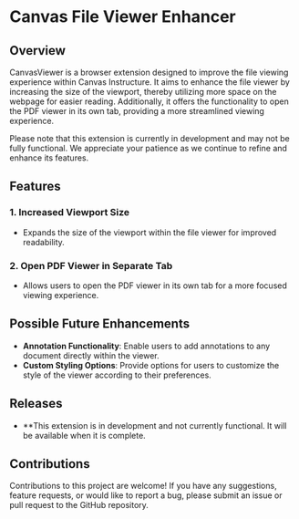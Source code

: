 # Canvas File Viewer Enhancer

## Overview

CanvasViewer is a browser extension designed to improve the file viewing experience within Canvas Instructure. It aims to enhance the file viewer by increasing the size of the viewport, thereby utilizing more space on the webpage for easier reading. Additionally, it offers the functionality to open the PDF viewer in its own tab, providing a more streamlined viewing experience.

Please note that this extension is currently in development and may not be fully functional. We appreciate your patience as we continue to refine and enhance its features.

## Features

### 1. Increased Viewport Size
   - Expands the size of the viewport within the file viewer for improved readability.
   
### 2. Open PDF Viewer in Separate Tab
   - Allows users to open the PDF viewer in its own tab for a more focused viewing experience.

## Possible Future Enhancements
   - **Annotation Functionality**: Enable users to add annotations to any document directly within the viewer.
   - **Custom Styling Options**: Provide options for users to customize the style of the viewer according to their preferences.

## Releases

   - **This extension is in development and not currently functional. It will be available when it is complete.

## Contributions

Contributions to this project are welcome! If you have any suggestions, feature requests, or would like to report a bug, please submit an issue or pull request to the GitHub repository.

